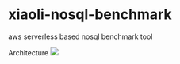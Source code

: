 # xiaoli-nosql-benchmark
aws serverless based nosql benchmark tool

Architecture
![](https://xiao-photo-original.s3-eu-west-1.amazonaws.com/DITFinalProjectArchitectureStream.png)
